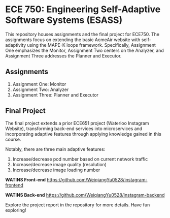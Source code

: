 # ECE 750: Engineering Self-Adaptive Software Systems (ESASS)

This repository houses assignments and the final project for ECE750. The assignments focus on extending the basic AcmeAir website with self-adaptivity using the MAPE-K loops framework. Specifically, Assignment One emphasizes the Monitor, Assignment Two centers on the Analyzer, and Assignment Three addresses the Planner and Executor.

## Assignments
1. Assignment One: Monitor
2. Assignment Two: Analyzer
3. Assignment Three: Planner and Executor

## Final Project
The final project extends a prior ECE651 project (Waterloo Instagram Website), transforming back-end services into microservices and incorporating adaptive features through applying knowledge gained in this course.

Notably, there are three main adaptive features:
1. Increase/decrease pod number based on current network traffic
2. Increase/decrease image quality (resolution)
3. Increase/decrease image loading number

**WATINS Front-end** https://github.com/WeiqiangYu0528/instagram-frontend

**WATINS Back-end** https://github.com/WeiqiangYu0528/instagram-backend

Explore the project report in the repository for more details. Have fun exploring!

